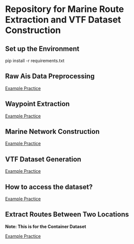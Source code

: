 # Repository for Marine Route Extraction and VTF Dataset Construction
## Set up the Environment 
pip install -r requirements.txt
## Raw Ais Data Preprocessing
[Example Practice](./data_preprocess.ipynb)    

## Waypoint Extraction
[Example Practice](./waypoint_extraction.ipynb)    

## Marine Network Construction
[Example Practice](./marine_network_construction.ipynb)    

## VTF Dataset Generation
[Example Practice](./dataset_generate.ipynb)    

## How to access the dataset?
[Example Practice](./dataset_usage.ipynb)    

## Extract Routes Between Two Locations
**Note: This is for the Container Dataset**

[Example Practice](./extract_route_between.ipynb)    
